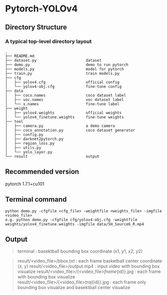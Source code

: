 # Pytorch-YOLOv4

## Directory Structure

### A typical top-level directory layout
    .
    ├── README.md
    ├── dataset.py                      dataset
    ├── demo.py                         demo to run pytorch
    ├── models.py                       model for pytorch
    ├── train.py                        train models.py
    ├── cfg
    │   ├── yolov4.cfg                  official config
    │   └── yolov4-obj.cfg              fine-tune config
    ├── data
    │   ├── coco.names                  coco dataset label
    │   ├── voc.names                   voc dataset label
    │   └── x.names                     fine-tune label
    ├── weight
    │   ├── yolov4.weights              official weights
    │   └── yolov4_finetune.weights     fine-tune weights
    ├── tool
    │   ├── camera.py                   a demo camera
    │   ├── coco_annotation.py          coco dataset generator
    │   ├── config.py
    │   ├── darknet2pytorch.py
    │   ├── region_loss.py
    │   ├── utils.py
    │   └── yolo_layer.py
    └── result                          output


## Recommended version
pytorch 1.7.1+cu101

## Terminal command
    python demo.py -cfgfile <cfg_file> -weightfile <weights_file> -imgfile <video_file>
    e.g. python demo.py -cfgfile cfg/yolov4-obj.cfg -weightfile weights/yolov4_finetune.weights -imgfile data/SH_Source6_R.mp4

## Output
> terminal : basektball bounding box coordinate (x1, y1, x2, y2)

> result/<video_file>/bbox.txt : each frame basketball center coordinate (x, y)
> result/<video_file>/output.mp4 : input video with bounding box visualize
> result/<video_file>/{<video_file>_frame_{id}}.jpg : each frame with bounding box visualize
> result/<video_file>/{<video_file>_traj_{id}}.jpg : each frame only bounding box visualize and basektball center visualize

